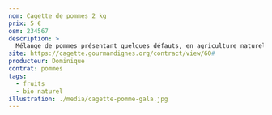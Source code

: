```yaml
---
nom: Cagette de pommes 2 kg
prix: 5 €
osm: 234567
description: >
  Mélange de pommes présentant quelques défauts, en agriculture naturelle
site: https://cagette.gourmandignes.org/contract/view/60#
producteur: Dominique
contrat: pommes
tags: 
  - fruits
  - bio naturel
illustration: ./media/cagette-pomme-gala.jpg
---
```

